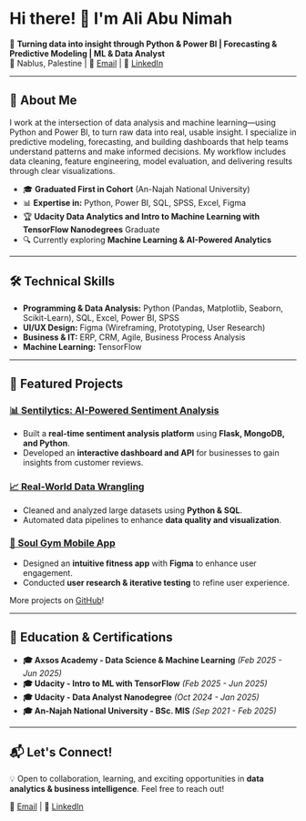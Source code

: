 # Hi there! 👋 I'm Ali Abu Nimah

🚀 **Turning data into insight through Python & Power BI | Forecasting & Predictive Modeling | ML & Data Analyst**  
📍 Nablus, Palestine | 📧 [Email](mailto:alibassab25@gmail.com) | 🔗 [LinkedIn](https://www.linkedin.com/in/ali94an/)

---

## 🔹 About Me
I work at the intersection of data analysis and machine learning—using Python and Power BI, to turn raw data into real, usable insight.
I specialize in predictive modeling, forecasting, and building dashboards that help teams understand patterns and make informed decisions.
My workflow includes data cleaning, feature engineering, model evaluation, and delivering results through clear visualizations.

- 🎓 **Graduated First in Cohort** (An-Najah National University)  
- 📊 **Expertise in:** Python, Power BI, SQL, SPSS, Excel, Figma  
- 🏆 **Udacity Data Analytics and Intro to Machine Learning with TensorFlow Nanodegrees** Graduate  
- 🔍 Currently exploring **Machine Learning & AI-Powered Analytics**

---

## 🛠️ Technical Skills

- **Programming & Data Analysis:** Python (Pandas, Matplotlib, Seaborn, Scikit-Learn), SQL, Excel, Power BI, SPSS  
- **UI/UX Design:** Figma (Wireframing, Prototyping, User Research)  
- **Business & IT:** ERP, CRM, Agile, Business Process Analysis  
- **Machine Learning:** TensorFlow

---

## 📌 Featured Projects

### [📊 Sentilytics: AI-Powered Sentiment Analysis](https://github.com/ali94an/Sentilytics)
- Built a **real-time sentiment analysis platform** using **Flask, MongoDB, and Python**.
- Developed an **interactive dashboard and API** for businesses to gain insights from customer reviews.

### [📈 Real-World Data Wrangling](https://github.com/ali94an/Real-World-Data-Wrangling)
- Cleaned and analyzed large datasets using **Python & SQL**.
- Automated data pipelines to enhance **data quality and visualization**.

### [🎨 Soul Gym Mobile App](https://www.figma.com/design/9oy1NaJ8o7YOBAXOw2FDLG/SoulGym?node-id=0-1&t=VN5AN6cvMT8FeKtL-1)
- Designed an **intuitive fitness app** with **Figma** to enhance user engagement.
- Conducted **user research & iterative testing** to refine user experience.

More projects on [GitHub](https://github.com/ali94an)!

---

## 🚀 Education & Certifications
- **🎓 Axsos Academy - Data Science & Machine Learning** *(Feb 2025 - Jun 2025)*
- **🎓 Udacity - Intro to ML with TensorFlow** *(Feb 2025 - Jun 2025)*
- **🎓 Udacity - Data Analyst Nanodegree** *(Oct 2024 - Jan 2025)*
- **🎓 An-Najah National University - BSc. MIS** *(Sep 2021 - Feb 2025)*

---

## 📬 Let's Connect!
💡 Open to collaboration, learning, and exciting opportunities in **data analytics & business intelligence**. Feel free to reach out!

📧 [Email](mailto:alibassab25@gmail.com) | 🔗 [LinkedIn](https://www.linkedin.com/in/ali94an/)
